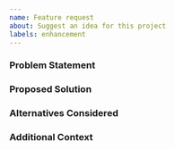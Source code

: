 ```yaml
---
name: Feature request
about: Suggest an idea for this project
labels: enhancement
---
```


### Problem Statement

### Proposed Solution

### Alternatives Considered

### Additional Context

